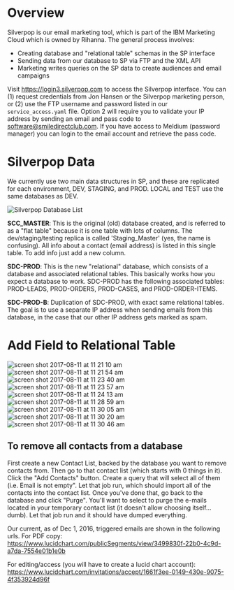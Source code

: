 # Overview
Silverpop is our email marketing tool, which is part of the IBM Marketing Cloud which is owned by Rihanna.  The general process involves:
* Creating database and "relational table" schemas in the SP interface
* Sending data from our database to SP via FTP and the XML API
* Marketing writes queries on the SP data to create audiences and email campaigns

Visit https://login3.silverpop.com to access the Silverpop interface.  You can (1) request credentials from Jon Hansen or the Silverpop marketing person, or (2) use the FTP username and password listed in our `service_access.yaml` file.  Option 2 will require you to validate your IP address by sending an email and pass code to software@smiledirectclub.com.  If you have access to Meldium (password manager) you can login to the email account and retrieve the pass code.

# Silverpop Data
We currently use two main data structures in SP, and these are replicated for each environment, DEV, STAGING, and PROD.  LOCAL and TEST use the same databases as DEV.

![Silverpop Database List](http://i.imgur.com/NO5V43V.png)

**SCC_MASTER**: 
This is the original (old) database created, and is referred to as a "flat table" because it is one table with lots of columns.  The dev/staging/testing replica is called 'Staging_Master' (yes, the name is confusing).  All info about a contact (email address) is listed in this single table.  To add info just add a new column.

**SDC-PROD**: 
This is the new "relational" database, which consists of a database and associated relational tables.  This basically works how you expect a database to work.  SDC-PROD has the following associated tables: PROD-LEADS, PROD-ORDERS, PROD-CASES, and PROD-ORDER-ITEMS.

**SDC-PROD-B**:
Duplication of SDC-PROD, with exact same relational tables.  The goal is to use a separate IP address when sending emails from this database, in the case that our other IP address gets marked as spam.

# Add Field to Relational Table
![screen shot 2017-08-11 at 11 21 10 am](https://user-images.githubusercontent.com/10427685/29222688-2dd4cd8a-7e89-11e7-81d5-f99cb8b2c3a1.png)
![screen shot 2017-08-11 at 11 21 54 am](https://user-images.githubusercontent.com/10427685/29222686-2dd3b058-7e89-11e7-82dd-faf381325594.png)
![screen shot 2017-08-11 at 11 23 40 am](https://user-images.githubusercontent.com/10427685/29222687-2dd496da-7e89-11e7-9d04-8da2b0680297.png)
![screen shot 2017-08-11 at 11 23 57 am](https://user-images.githubusercontent.com/10427685/29222689-2dd514c0-7e89-11e7-916f-ef5bfdc6eefc.png)
![screen shot 2017-08-11 at 11 24 13 am](https://user-images.githubusercontent.com/10427685/29222691-2dde0f4e-7e89-11e7-9ecc-c6c5ed3d6276.png)
![screen shot 2017-08-11 at 11 28 59 am](https://user-images.githubusercontent.com/10427685/29222690-2ddc00dc-7e89-11e7-896b-0d9d0966a22b.png)
![screen shot 2017-08-11 at 11 30 05 am](https://user-images.githubusercontent.com/10427685/29222692-2de1d66a-7e89-11e7-9af5-3c4ef925e53e.png)
![screen shot 2017-08-11 at 11 30 20 am](https://user-images.githubusercontent.com/10427685/29222693-2de4a2be-7e89-11e7-97ed-de1a851261b8.png)
![screen shot 2017-08-11 at 11 30 46 am](https://user-images.githubusercontent.com/10427685/29222694-2de5e494-7e89-11e7-9305-1707310d7ae1.png)


## To remove all contacts from a database

First create a new Contact List, backed by the database you want to remove contacts from.  Then go to that contact list (which starts with 0 things in it).  Click the "Add Contacts" button.  Create a query that will select all of them (i.e. Email is not empty".  Let that job run, which should import all of the contacts into the contact list.  Once you've done that, go back to the database and click "Purge".  You'll want to select to purge the e-mails located in your temporary contact list (it doesn't allow choosing itself... dumb).  Let that job run and it should have dumped everything.

Our current, as of Dec 1, 2016, triggered emails are shown in the following urls. 
For PDF copy: https://www.lucidchart.com/publicSegments/view/3499830f-22b0-4c9d-a7da-7554e01b1e0b

For editing/access (you will have to create a lucid chart account): https://www.lucidchart.com/invitations/accept/1661f3ee-0149-430e-9075-4f353924d96f